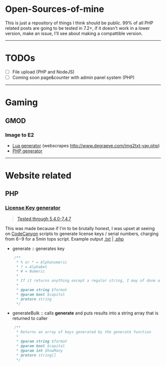 # Open-Sources-of-mine
This is just a repository of things I think should be public.
99% of all PHP related posts are going to be tested in 7.2+, if it doesn't work in a lower version, make an issue, I'll see about making a compattible version. 

-----

# TODOs
- [ ] File upload (PHP and NodeJS)
- [ ] Coming soon page&counter with admin panel system (PHP)

-----

# Gaming
## GMOD
### Image to E2
- [Lua generator](./G-Mod/Image-2-E2/lua/index.lua) (webscrapes http://www.degraeve.com/img2txt-yay.php)
- [PHP generator](./G-Mod/Image-2-E2/php/index.php)

-----

# Website related
## PHP
### [License Key generator](./PHP/Licensekey.php)
> [Tested through 5.4.0-7.4.7](https://3v4l.org/T0pvE)

This was made because if I'm to be brutally honest, I was upset at seeing on [CodeCanyon](https://codecanyon.net/) scripts to generate license keys / serial numbers, charging from $6-$9 for a 5min tops script.
Example output [.txt](./Examples/Licensekey.txt) | [.php](Examples/Licensekey.php) 
- generate :: generates key
```php
    /**
     * % or * = Alphanumeric
     * ? = Alphabet
     * # = Numeric
     *
     * If it returns anything except a regular string, I may of done a mess up, make an issue!
     *
     * @param string $format
     * @param bool $capital
     * @return string
     */
```
- generateBulk :: calls **generate** and puts results into a string array that is returned to caller
```php
    /**
     * Returns an array of keys generated by the generate function
     *
     * @param string $format
     * @param bool $capital
     * @param int $howMany
     * @return string[]
     */
```